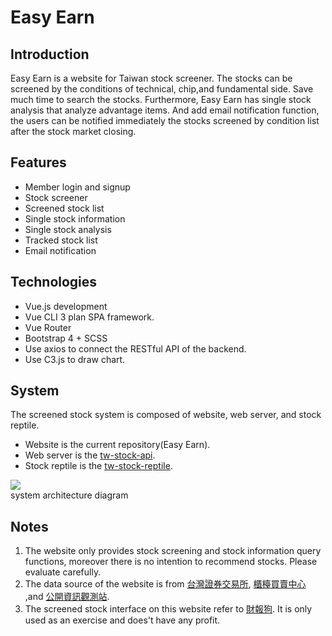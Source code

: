 # Easy Earn

## Introduction 

Easy Earn is a website for Taiwan stock screener. The stocks can be screened by the conditions of technical, chip,and fundamental side. Save much time to search the stocks. Furthermore, Easy Earn has single stock analysis that analyze advantage items. And add email notification function, the users can 
be notified immediately the stocks screened by condition list after the stock market closing.

## Features

* Member login and signup
* Stock screener
* Screened stock list
* Single stock information
* Single stock analysis
* Tracked stock list
* Email notification

## Technologies
* Vue.js development
* Vue CLI 3 plan SPA framework.
* Vue Router
* Bootstrap 4 + SCSS
* Use axios to connect the RESTful API of the backend.
* Use C3.js to draw chart.

## System

The screened stock system is composed of website, web server, and stock reptile.

* Website is the current repository(Easy Earn).
* Web server is the [tw-stock-api](https://github.com/Hao-Wei-Huang/tw-stock-api).
* Stock reptile is the [tw-stock-reptile](https://github.com/Hao-Wei-Huang/tw-stock-reptile).

![](https://i.imgur.com/hj8vX0w.png)
<br>
system architecture diagram

## Notes
1. The website only provides stock screening and stock information query functions, moreover there is no intention to recommend stocks. Please evaluate carefully.
2. The data source of the website is from [台灣證券交易所](https://www.twse.com.tw/zh/), [櫃檯買賣中心](https://www.tpex.org.tw/web/index.php?l=zh-tw) ,and [公開資訊觀測站](https://mops.twse.com.tw/mops/web/index).
3. The screened stock interface on this website refer to [財報狗](https://statementdog.com/). It is only used as an exercise and does't have any profit.